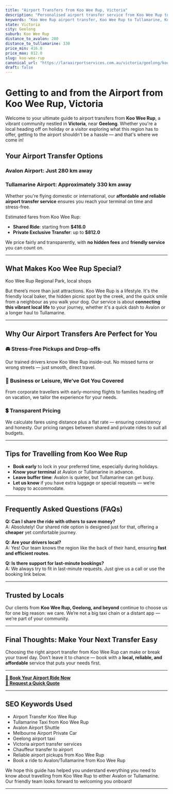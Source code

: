 ```yaml
---
title: "Airport Transfers from Koo Wee Rup, Victoria"
description: "Personalised airport transfer service from Koo Wee Rup to Avalon and Tullamarine airports. Enjoy a smooth, affordable ride with us!"
keywords: "Koo Wee Rup airport transfer, Koo Wee Rup to Tullamarine, Koo Wee Rup to Avalon, airport taxi Koo Wee Rup, private airport transfer Koo Wee Rup, shared ride Koo Wee Rup, Koo Wee Rup transfers, airport shuttle Koo Wee Rup, book Koo Wee Rup airport taxi, affordable Koo Wee Rup airport transfer, Koo Wee Rup airport transfer service, airport transfer Geelong, airport transfer Melbourne, Melbourne airport taxi, airport transfers Victoria, Tullamarine airport shuttle, Avalon airport transfers, Melbourne private transfer, airport transport services Melbourne"
state: Victoria
city: Geelong
suburb: Koo Wee Rup
distance_to_avalon: 280
distance_to_tullamarine: 330
price_min: 416.0
price_max: 812.0
slug: koo-wee-rup
canonical_url: "https://laraairportservices.com.au/victoria/geelong/koo-wee-rup/"
draft: false
---
```


# Getting to and from the Airport from Koo Wee Rup, Victoria

Welcome to your ultimate guide to airport transfers from **Koo Wee Rup**, a vibrant community nestled in **Victoria**, near **Geelong**. Whether you're a local heading off on holiday or a visitor exploring what this region has to offer, getting to the airport shouldn't be a hassle — and that's where we come in!

## Your Airport Transfer Options

### Avalon Airport: Just 280 km away  
### Tullamarine Airport: Approximately 330 km away

Whether you're flying domestic or international, our **affordable and reliable airport transfer service** ensures you reach your terminal on time and stress-free.

Estimated fares from Koo Wee Rup:
- **Shared Ride**: starting from **$416.0**
- **Private Exclusive Transfer**: up to **$812.0**

We price fairly and transparently, with **no hidden fees** and **friendly service** you can count on.

---

## What Makes Koo Wee Rup Special?

Koo Wee Rup Regional Park, local shops

But there’s more than just attractions. Koo Wee Rup is a lifestyle. It's the friendly local baker, the hidden picnic spot by the creek, and the quick smile from a neighbour as you walk your dog. Our service is about **connecting this vibrant local life** to your journey, whether it's a quick dash to Avalon or a longer haul to Tullamarine.

---

## Why Our Airport Transfers Are Perfect for You

### 🚘 Stress-Free Pickups and Drop-offs
Our trained drivers know Koo Wee Rup inside-out. No missed turns or wrong streets — just smooth, direct travel.

### 💼 Business or Leisure, We’ve Got You Covered
From corporate travellers with early-morning flights to families heading off on vacation, we tailor the experience for your needs.

### 💲 Transparent Pricing
We calculate fares using distance plus a flat rate — ensuring consistency and honesty. Our pricing ranges between shared and private rides to suit all budgets.

---

## Tips for Travelling from Koo Wee Rup

- **Book early** to lock in your preferred time, especially during holidays.
- **Know your terminal** at Avalon or Tullamarine in advance.
- **Leave buffer time**: Avalon is quieter, but Tullamarine can get busy.
- **Let us know** if you have extra luggage or special requests — we’re happy to accommodate.

---

## Frequently Asked Questions (FAQs)

**Q: Can I share the ride with others to save money?**  
A: Absolutely! Our shared ride option is designed just for that, offering a **cheaper** yet comfortable journey.

**Q: Are your drivers local?**  
A: Yes! Our team knows the region like the back of their hand, ensuring **fast and efficient routes**.

**Q: Is there support for last-minute bookings?**  
A: We always try to fit in last-minute requests. Just give us a call or use the booking link below.

---

## Trusted by Locals

Our clients from **Koo Wee Rup, Geelong, and beyond** continue to choose us for one big reason: we care. We’re not a big taxi chain or a distant app — we’re part of your community.

---

## Final Thoughts: Make Your Next Transfer Easy

Choosing the right airport transfer from Koo Wee Rup can make or break your travel day. Don’t leave it to chance — book with a **local, reliable, and affordable** service that puts your needs first.

---

[📅 **Book Your Airport Ride Now**](https://laraairportservices.square.site/s/appointments)  
[📧 **Request a Quick Quote**](https://laraairportservices.square.site/contact-us)

---

## SEO Keywords Used
- Airport Transfer Koo Wee Rup
- Tullamarine Taxi from Koo Wee Rup
- Avalon Airport Shuttle
- Melbourne Airport Private Car
- Geelong airport taxi
- Victoria airport transfer services
- Chauffeur transfer to airport
- Reliable airport pickups from Koo Wee Rup
- Book a ride to Avalon/Tullamarine from Koo Wee Rup

We hope this guide has helped you understand everything you need to know about travelling from Koo Wee Rup to either Avalon or Tullamarine. Our friendly team looks forward to welcoming you onboard!

---
